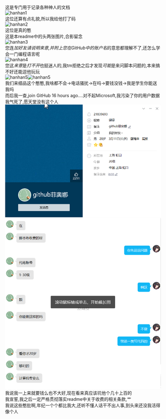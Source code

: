 这是专门用于记录各种神人的文档  
![hanhan1](./hanhan_2020-02-28.png)  
这位还算有点礼貌,所以我给他打了码  
![hanhan2](./hanhan_2020-04-03.png)  
这位是真的憨  
这是本readme中的头两张图片,合影留念  
![hanhan3](./hanhan_2020-04-28.png)  
您连*加好友请说明来意,并附上您在GitHub中的账户名*的意思都理解不了,还怎么学会一门编程语言呢  
![hanhan4](./hanhan_2020-06-03.png)  
您这*来意*是*打不开*也挺迷人的,我tm拒绝之后才发现*可能*是来问脚本问题的,本来搞不好还能逗他玩玩  
![hanhan5](./hanhan_2020-09-15.png)![hanhan5](./hanhan_2020-09-15_Attachment.png)  
我们来细品这个憨憨,我啥都不会->电话骚扰->在吗->要钱没钱->我是学生你能送我吗  
而后我一查,join GitHub 16 hours ago....对不起Microsoft,我污染了你的用户数据  
我气死了,愿天堂没有这个人  
![hanhan6](./hanhan_2020-12-12.png)![hanhan6](./hanhan_2020-12-12_Attachment.png)  
我说我一上来就要钱么也不大好,现在看来真应该坑他个几十上百的  
我宣誓,我之后一定严格贯彻落实readme中关于收费的相关条款,艹  
我说这些憨批啊,年纪一个个都比我大,还听不懂人话干不出人事,到头来还没我活得像个人  